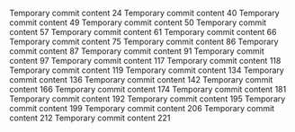 Temporary commit content 24
Temporary commit content 40
Temporary commit content 49
Temporary commit content 50
Temporary commit content 57
Temporary commit content 61
Temporary commit content 66
Temporary commit content 75
Temporary commit content 86
Temporary commit content 87
Temporary commit content 91
Temporary commit content 97
Temporary commit content 117
Temporary commit content 118
Temporary commit content 119
Temporary commit content 134
Temporary commit content 136
Temporary commit content 142
Temporary commit content 166
Temporary commit content 174
Temporary commit content 181
Temporary commit content 192
Temporary commit content 195
Temporary commit content 199
Temporary commit content 206
Temporary commit content 212
Temporary commit content 221

